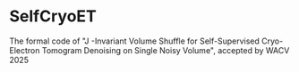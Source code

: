 # SelfCryoET
The formal code of "J -Invariant Volume Shuffle for Self-Supervised Cryo-Electron Tomogram Denoising on Single Noisy Volume", accepted by WACV 2025
